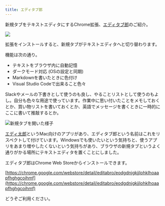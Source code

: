 ```yaml
---
title: エディタブ郎
---
```

新規タブをテキストエディタにするChrome拡張、[エディタブ郎](https://chrome.google.com/webstore/detail/editabro/eodgdnjgkjjlohklhoaapfhghgcoihmf)のご紹介。

![](https://lh3.googleusercontent.com/docs/ADP-6oFp9KU7OsohxoXjNHM_4X7TVmo7ZPHK6QH3o-DAaY6RYbeopWd70_CYrTrbOAHItlWNOMQDOUHHLl2eHSr__EfinbQvDwfQHxop3lM8NQ9a7d2X_Hjv9gNApphLsZPP9sgXE1TNm7B4GdUw-Ljji9eyfNY6YWSBURA4FCGzOVyo2iZIL7lC94M8IXty1lRNl-aSy5F7kwhPqOLZn8uibQNkZn5aQ40fUJMtE5349fhrCTDroRtUk16iTiC6H3WuMsqdzikeRMTYGX04ZM_qlTvP7bHU-j0ZSaQxsbASUifLI4oP_PgrvZzErDtXuk8VnsxJvb6RMdeZ7MPP4QfnpvONM34-JrG0C4tByiMfi-uUK9rprqDL7yxfWBkNC5YxJGkxJ4qOUOquuBmc50RaMYMtBexwF_4rtH-h3VilVtgMgz0FJxAldC4XY1cwigMKUAc0j8o4Brrs9Fa-Tt2oX7DSLctZsRZ8icwlrpJEuxLK2QzF_AbND_33_vkINdkTiavdvl0I7CEeiYyiP0vmxKj3WR0io3odjbzlVLkt2u_MwzgPLksU3Bnj7Noq8wVy3VBjvHLTtq_ihPmzpcK8_Bt9r4pQeNhN94aji2pkrcQ-VqrcqBs7eGJF-j-FNmaPpP00wFbMMnwYgpwe7PrE38PyZwYcz2ZjjSqX7KpZp9_mar5TiTz5fI-TLvVSrkLlMJZWWFeRsQUDlCMuuZsiIiJDqVf88W_cCSnmzKEh38Z2zuA6gGnqkhCWvmTn-sbq9e-dGzk4RH6dzF9wurw6-SvNv-FYzdP8DTG1-Hv-vsYqtSOT_NvMWy0E_KMNuCvmQKsxGImohCh2dqGDLD-ylAiV2boWvHzi1_JaKMiN6Xayl8tXHJckkO_bIRd3RVP2SjHv3yW841Jo2xzNiaqWWB22FTILbUmYI6ak8fRm7b9V-VxCQfbx98JjqPfq2tIoiDJQjpS2rNmt2JY4bjnlvA1hGt_5F4Pg-o1ksdkrN1CzjvChv9YTbPm2SdqlVWGdqtNS5O4f04iX5xPIF35m1Sgo8k71momL1VUapnKewsYyV22OXOHX8ebyJZEedhXbwRVNdgFsk47-WZ4TEi2lDDjhVpmQ-J66ww3R0pmqs8tfRFfJaQTX_X-9ZCimURycvjpZ66qExw0gVMBK1MEOns-UtgMFBLR3qyUrTExs7EmvP85sPsr1N0gPanTJwS16ki9mfPyUW9vB1AhaOELQvzxjkTikusdDyuzOL_YNk9__FYES4w)

拡張をインストールすると、新規タブがテキストエディタへと切り替わります。

機能は次の通り。

*   テキストをブラウザ内に自動記憶
*   ダークモード対応 (OSの設定と同期)
*   Markdownを書いたときに色付け
*   Visual Studio Codeで出来ること色々

Slackやメールの下書きとして使うのも良し、やることリストとして使うのもよし。自分も色々な用途で使っています。作業中に思い付いたことをメモしておくとか、買い物リストを書いておくとか、英語でメッセージを書くときに一時的にここに書いて推敲するとか。

![](https://lh3.googleusercontent.com/docs/ADP-6oGqMOoOJLIm09sMUTbsq0nqyFU_afrDvtFBN_28TRiQAq5wfJVs0imO9y4aCTH9NVBZoHi-NdST9bWT0U1Rd8cEz-OZ06TtxUs5pz-fdQY4Lp7FGqpxDsRfw67QhhzQJlKiDIOzRf8zOUOPOlfiuTdRkjznVC0yNuiftTy6euljlmfJIzhIHxl8cgNxdEiCX2K-PSdmlmGVacG0RMz3S0CsNtb5djxa48A5cFE-rgcQZbvxaYkcp-3priy4Ubxu2zuzEjoHyuZXE1DplagInKTfVUVEN03Esd4bIafj-UBzGS6WgX1bvqh6V0_vtmDIkyXOZPhV9v21u7MTV6DFEHEYn2ripK6LgN1h4NfXusvwjDJ4UnCCWuKbsvMvY4tyhWMc1-SrX3bYzfqpbPiFLECBlgDliuvWlHAY0Z3SMal5aX3OI22A9GPhCnFYczPdqJuSTnum9GQpk4UWHpugVwzsAXBWWKZ2LTR-Ht7GL9jg8bh5SOIRJNDiUq_nYlCzglm9dfJDtYWJmmf1-A5iXNLF9GTucnb37MONUIA4ka7d1dwVm2gCOsG3IrTcTGGmKX7QUMV2TUMTkES6sdD2lhYfwD9vqXqMh-6ex1HVS9CRmxC7f3qNVLhszdUOS1-msvM88pjXCAy1Ye-Al0QnaQFWP6R6qCK4hZVFDOTpLtrYmHoEbCUXo0Tehl3rqgkSlkyRY8W18prqyUMzqSQwp52F2TffmMVLB3f3x8mKHps3BbAvDvDOrUtxee1YOlZo9fghozasOBz_aKmp9VZ6zbIwmG8Df15ZppAPx8qbQDgiWnOEhVCGFmBq-1XBevki9808GFXJmnJtFZKHfsAS6-_KPEs4g1mbkDgg3bD67eQO43TmqFXovJrjWvU1bs8Vvp8Fm-ZXKEfzTvlBjdWakc02_zyfQWGm5-8Lx-dCdx-BcgXzANmkH0t1Ho7_et4V9pW21Q6W8MYRTUwV57GJNxhSNogzqIzb-95BC4Efl8aZdTtoEvGBxdNm8OvFc8eSnI0uDX5KsZc4ZskDuWckBq6YHRttYkyHW_mcV9qc33mQTcgq8RZcBmxVKHzrQ1FY-ALe966Tz08FXgmXw_-_N7Mt-q6_goy-bwYhaGrb_j8P6pwwUPOx55QRtuKvsmnOpmbUux9U0MTrg0wuOTA9CyvygVWnJfuIBuYzLK8bvn2hdkchFzCMHVsGAKzYhggBvraQ5SUk1rPXgrmZXowG3YQVXsz1idbkUhVrJqwZJvPtXJtM0w "新規タブを開いた様子")

[エディ太郎](https://editaro.com/)というMac向けのアプリがあり、エディタブ郎という名前はこれをリスペクトして付けています。Windowsでも使いたいという気持ちと、使うアプリをあまり増やしたくないという気持ちがあり、ブラウザの新規タブというよく通りがかる場所にテキストエディタを置くことにしました。

エディタブ郎はChrome Web Storeからインストールできます。

[https://chrome.google.com/webstore/detail/editabro/eodgdnjgkjjlohklhoaapfhghgcoihmf](https://chrome.google.com/webstore/detail/editabro/eodgdnjgkjjlohklhoaapfhghgcoihmf)

どうぞご利用ください。
